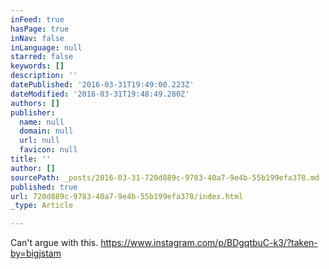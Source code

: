 ```yaml
---
inFeed: true
hasPage: true
inNav: false
inLanguage: null
starred: false
keywords: []
description: ''
datePublished: '2016-03-31T19:49:00.223Z'
dateModified: '2016-03-31T19:48:49.280Z'
authors: []
publisher:
  name: null
  domain: null
  url: null
  favicon: null
title: ''
author: []
sourcePath: _posts/2016-03-31-720d889c-9783-40a7-9e4b-55b199efa378.md
published: true
url: 720d889c-9783-40a7-9e4b-55b199efa378/index.html
_type: Article

---
```

Can't argue with this. https://www.instagram.com/p/BDgqtbuC-k3/?taken-by=bigjstam
